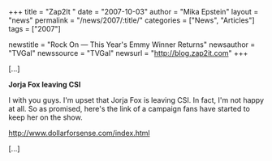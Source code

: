 +++
title = "Zap2It "
date = "2007-10-03"
author = "Mika Epstein"
layout = "news"
permalink = "/news/2007/:title/"
categories = ["News", "Articles"]
tags = ["2007"]

newstitle = "Rock On &#8212; This Year's Emmy Winner Returns"
newsauthor = "TVGal"
newssource = "TVGal"
newsurl = "http://blog.zap2it.com"
+++

[...]

**Jorja Fox leaving CSI**

I with you guys. I'm upset that Jorja Fox is leaving CSI. In fact, I'm not happy at all. So as promised, here's the link of a campaign fans have started to keep her on the show.

http://www.dollarforsense.com/index.html

[...]